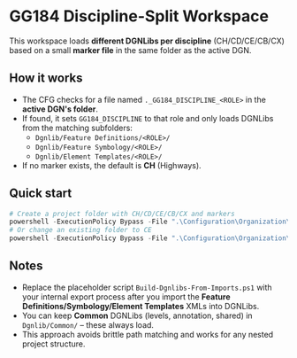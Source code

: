 # GG184 Discipline-Split Workspace

This workspace loads **different DGNLibs per discipline** (CH/CD/CE/CB/CX) based on a small **marker file** in the same folder as the active DGN.

## How it works
- The CFG checks for a file named `._GG184_DISCIPLINE_<ROLE>` in the **active DGN's folder**.
- If found, it sets `GG184_DISCIPLINE` to that role and only loads DGNLibs from the matching subfolders:
  - `Dgnlib/Feature Definitions/<ROLE>/`
  - `Dgnlib/Feature Symbology/<ROLE>/`
  - `Dgnlib/Element Templates/<ROLE>/`
- If no marker exists, the default is **CH** (Highways).

## Quick start
```powershell
# Create a project folder with CH/CD/CE/CB/CX and markers
powershell -ExecutionPolicy Bypass -File ".\Configuration\Organization\WorkSpaceSetup\New-GG184Project.ps1" -ProjectRoot "D:\Projects\A12\Design"
# Or change an existing folder to CE
powershell -ExecutionPolicy Bypass -File ".\Configuration\Organization\WorkSpaceSetup\Set-GG184Discipline.ps1" -Discipline CE -Folder "D:\Projects\A12\Design\CE"
```

## Notes
- Replace the placeholder script `Build-Dgnlibs-From-Imports.ps1` with your internal export process
  after you import the **Feature Definitions/Symbology/Element Templates** XMLs into DGNLibs.
- You can keep **Common** DGNLibs (levels, annotation, shared) in `Dgnlib/Common/` – these always load.
- This approach avoids brittle path matching and works for any nested project structure.